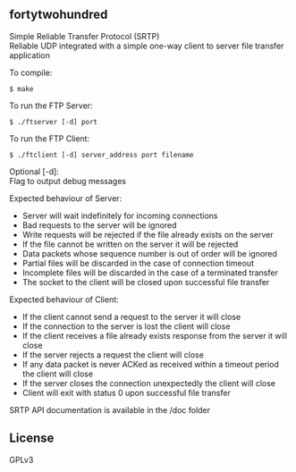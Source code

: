 ## fortytwohundred
    
Simple Reliable Transfer Protocol (SRTP)  
Reliable UDP integrated with a simple one-way client to server file transfer application
    
To compile:

    $ make
    
To run the FTP Server:

    $ ./ftserver [-d] port
    
To run the FTP Client:

    $ ./ftclient [-d] server_address port filename
    
Optional [-d]:  
Flag to output debug messages
    
Expected behaviour of Server:  
* Server will wait indefinitely for incoming connections  
* Bad requests to the server will be ignored  
* Write requests will be rejected if the file already exists on the server  
* If the file cannot be written on the server it will be rejected  
* Data packets whose sequence number is out of order will be ignored
* Partial files will be discarded in the case of connection timeout  
* Incomplete files will be discarded in the case of a terminated transfer  
* The socket to the client will be closed upon successful file transfer  

Expected behaviour of Client:  
* If the client cannot send a request to the server it will close  
* If the connection to the server is lost the client will close  
* If the client receives a file already exists response from the server it will close  
* If the server rejects a request the client will close  
* If any data packet is never ACKed as received within a timeout period the client will close  
* If the server closes the connection unexpectedly the client will close  
* Client will exit with status 0 upon successful file transfer  


SRTP API documentation is available in the /doc folder

## License
GPLv3
